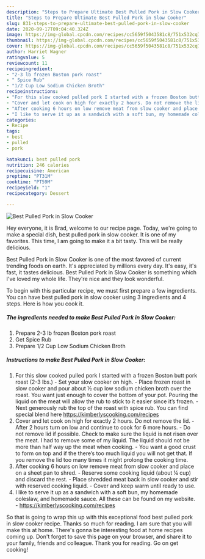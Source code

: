 ```yaml
---
description: "Steps to Prepare Ultimate Best Pulled Pork in Slow Cooker"
title: "Steps to Prepare Ultimate Best Pulled Pork in Slow Cooker"
slug: 831-steps-to-prepare-ultimate-best-pulled-pork-in-slow-cooker
date: 2020-09-17T09:04:40.324Z
image: https://img-global.cpcdn.com/recipes/cc5659f5043581c8/751x532cq70/best-pulled-pork-in-slow-cooker-recipe-main-photo.jpg
thumbnail: https://img-global.cpcdn.com/recipes/cc5659f5043581c8/751x532cq70/best-pulled-pork-in-slow-cooker-recipe-main-photo.jpg
cover: https://img-global.cpcdn.com/recipes/cc5659f5043581c8/751x532cq70/best-pulled-pork-in-slow-cooker-recipe-main-photo.jpg
author: Harriet Wagner
ratingvalue: 5
reviewcount: 11
recipeingredient:
- "2-3 lb frozen Boston pork roast"
- " Spice Rub"
- "1/2 Cup Low Sodium Chicken Broth"
recipeinstructions:
- "For this slow cooked pulled pork I started with a frozen Boston butt pork roast (2-3 lbs.)  Set your slow cooker on high.  Place frozen roast in slow cooker and pour about ½ cup low sodium chicken broth over the roast. You want just enough to cover the bottom of your pot. Pouring the liquid on the meat will allow the rub to stick to it easier since it’s frozen.  Next generously rub the top of the roast with spice rub. You can find special blend here https://kimberlyscooking.com/recipes"
- "Cover and let cook on high for exactly 2 hours. Do not remove the lid.  After 2 hours turn on low and continue to cook for 6 more hours.  Do not remove lid if possible. Check to make sure the liquid is not risen over the meat. I had to remove some of my liquid. The liquid should not be more than half way up the meat when cooking.  You want a good crust to form on top and if the there’s too much liquid you will not get that. If you remove the lid too many times it might prolong the cooking time."
- "After cooking 6 hours on low remove meat from slow cooker and place on a sheet pan to shred.  Reserve some cooking liquid (about ¼ cup) and discard the rest.  Place shredded meat back in slow cooker and stir with reserved cooking liquid.  Cover and keep warm until ready to use."
- "I like to serve it up as a sandwich with a soft bun, my homemade coleslaw, and homemade sauce. All these can be found on my website.  https://kimberlyscooking.com/recipes"
categories:
- Recipe
tags:
- best
- pulled
- pork

katakunci: best pulled pork 
nutrition: 246 calories
recipecuisine: American
preptime: "PT31M"
cooktime: "PT59M"
recipeyield: "1"
recipecategory: Dessert

---
```



![Best Pulled Pork in Slow Cooker](https://img-global.cpcdn.com/recipes/cc5659f5043581c8/751x532cq70/best-pulled-pork-in-slow-cooker-recipe-main-photo.jpg)

Hey everyone, it is Brad, welcome to our recipe page. Today, we're going to make a special dish, best pulled pork in slow cooker. It is one of my favorites. This time, I am going to make it a bit tasty. This will be really delicious.



Best Pulled Pork in Slow Cooker is one of the most favored of current trending foods on earth. It's appreciated by millions every day. It's easy, it's fast, it tastes delicious. Best Pulled Pork in Slow Cooker is something which I've loved my whole life. They're nice and they look wonderful.


To begin with this particular recipe, we must first prepare a few ingredients. You can have best pulled pork in slow cooker using 3 ingredients and 4 steps. Here is how you cook it.

<!--inarticleads1-->

##### The ingredients needed to make Best Pulled Pork in Slow Cooker:

1. Prepare 2-3 lb frozen Boston pork roast
1. Get  Spice Rub
1. Prepare 1/2 Cup Low Sodium Chicken Broth




<!--inarticleads2-->

##### Instructions to make Best Pulled Pork in Slow Cooker:

1. For this slow cooked pulled pork I started with a frozen Boston butt pork roast (2-3 lbs.)  - Set your slow cooker on high.  - Place frozen roast in slow cooker and pour about ½ cup low sodium chicken broth over the roast. You want just enough to cover the bottom of your pot. Pouring the liquid on the meat will allow the rub to stick to it easier since it’s frozen.  - Next generously rub the top of the roast with spice rub. You can find special blend here https://kimberlyscooking.com/recipes
1. Cover and let cook on high for exactly 2 hours. Do not remove the lid.  - After 2 hours turn on low and continue to cook for 6 more hours.  - Do not remove lid if possible. Check to make sure the liquid is not risen over the meat. I had to remove some of my liquid. The liquid should not be more than half way up the meat when cooking.  - You want a good crust to form on top and if the there’s too much liquid you will not get that. If you remove the lid too many times it might prolong the cooking time.
1. After cooking 6 hours on low remove meat from slow cooker and place on a sheet pan to shred.  - Reserve some cooking liquid (about ¼ cup) and discard the rest.  - Place shredded meat back in slow cooker and stir with reserved cooking liquid.  - Cover and keep warm until ready to use.
1. I like to serve it up as a sandwich with a soft bun, my homemade coleslaw, and homemade sauce. All these can be found on my website.  - https://kimberlyscooking.com/recipes




So that is going to wrap this up with this exceptional food best pulled pork in slow cooker recipe. Thanks so much for reading. I am sure that you will make this at home. There's gonna be interesting food at home recipes coming up. Don't forget to save this page on your browser, and share it to your family, friends and colleague. Thank you for reading. Go on get cooking!
